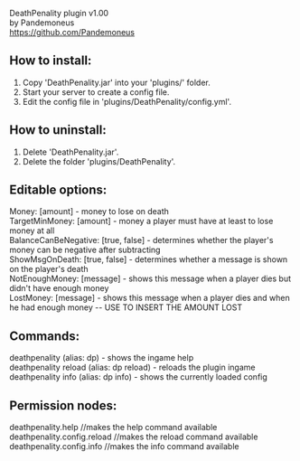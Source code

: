 DeathPenality plugin v1.00<br>
by Pandemoneus<br>
https://github.com/Pandemoneus

How to install:
----------------
1. Copy 'DeathPenality.jar' into your 'plugins/' folder.<br>
2. Start your server to create a config file.<br>
3. Edit the config file in 'plugins/DeathPenality/config.yml'.

How to uninstall:
-----------------
1. Delete 'DeathPenality.jar'.<br>
2. Delete the folder 'plugins/DeathPenality'.

Editable options:
-----------------
Money: [amount] - money to lose on death<br>
TargetMinMoney: [amount] - money a player must have at least to lose money at all<br>
BalanceCanBeNegative: [true, false] - determines whether the player's money can be negative after subtracting<br>
ShowMsgOnDeath: [true, false] - determines whether a message is shown on the player's death<br>
NotEnoughMoney: [message] - shows this message when a player dies but didn't have enough money<br>
LostMoney: [message] - shows this message when a player dies and when he had enough money -- USE <Money> TO INSERT THE AMOUNT LOST

Commands:
-----------------
deathpenality (alias: dp) - shows the ingame help<br>
deathpenality reload (alias: dp reload) - reloads the plugin ingame<br>
deathpenality info (alias: dp info) - shows the currently loaded config


Permission nodes:
-----------------
deathpenality.help //makes the help command available<br>
deathpenality.config.reload //makes the reload command available<br>
deathpenality.config.info //makes the info command available